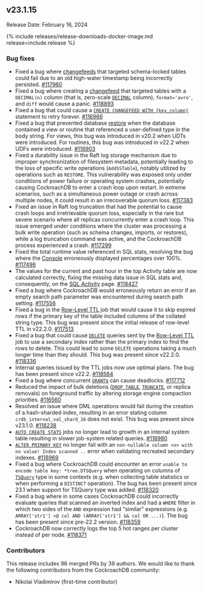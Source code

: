 ## v23.1.15

Release Date: February 16, 2024

{% include releases/release-downloads-docker-image.md release=include.release %}

<h3 id="v23-1-15-bug-fixes">Bug fixes</h3>

- Fixed a bug where [changefeeds](https://www.cockroachlabs.com/docs/v23.1/change-data-capture-overview) that targeted schema-locked tables could fail due to an old high-water timestamp being incorrectly persisted. [#117960][#117960]
- Fixed a bug where creating a [changefeed](https://www.cockroachlabs.com/docs/v23.1/change-data-capture-overview) that targeted tables with a `DECIMAL(n)` column (that is, zero-scale [`DECIMAL`](https://www.cockroachlabs.com/docs/v23.1/decimal) column), `format='avro'`, and `diff` would cause a panic. [#118893][#118893]
- Fixed a bug that could cause a [`CREATE CHANGEFEED WITH {key_column}`](https://www.cockroachlabs.com/docs/v23.1/create-changefeed) statement to retry forever. [#116966][#116966]
- Fixed a bug that prevented database [restore](https://www.cockroachlabs.com/docs/v23.1/restore) when the database contained a view or routine that referenced a user-defined type in the body string. For views, this bug was introduced in v20.2 when UDTs were introduced. For routines, this bug was introduced in v22.2 when UDFs were introduced. [#116903][#116903]
- Fixed a durability issue in the Raft log storage mechanism due to improper synchronization of filesystem metadata, potentially leading to the loss of specific write operations (`AddSSTable`), notably utilized by operations such as `RESTORE`. This vulnerability was exposed only under conditions of power failure or operating system crashes, potentially causing CockroachDB to enter a crash loop upon restart. In extreme scenarios, such as a simultaneous power outage or crash across multiple nodes, it could result in an irrecoverable quorum loss. [#117383][#117383]
- Fixed an issue in Raft log truncation that had the potential to cause crash loops and irretrievable quorum loss, especially in the rare but severe scenario where all replicas concurrently enter a crash loop. This issue emerged under conditions where the cluster was processing a bulk write operation (such as schema changes, imports, or restores), while a log truncation command was active, and the CockroachDB process experienced a crash. [#117299][#117299]
- Fixed the total runtime value referenced in SQL stats, resolving the bug where the [Console](https://www.cockroachlabs.com/docs/v23.1/ui-overview) erroneously displayed percentages over 100%. [#117496][#117496]
- The values for the current and past hour in the top Activity table are now calculated correctly, fixing the missing data issue in SQL stats and, consequently, on the [SQL Activity](https://www.cockroachlabs.com/docs/v23.1/ui-overview#sql-activity) page. [#118427][#118427]
- Fixed a bug where CockroachDB would erroneously return an error if an empty search path parameter was encountered during search path setting. [#117556][#117556]
- Fixed a bug in the [Row-Level TTL](https://www.cockroachlabs.com/docs/v23.1/row-level-ttl) job that would cause it to skip expired rows if the primary key of the table included columns of the collated string type. This bug was present since the initial release of row-level TTL in v22.2.0. [#117513][#117513]
- Fixed a bug that could cause [`DELETE`](https://www.cockroachlabs.com/docs/v23.1/delete) queries sent by the [Row-Level TTL](https://www.cockroachlabs.com/docs/v23.1/row-level-ttl) job to use a secondary index rather than the primary index to find the rows to delete. This could lead to some `DELETE` operations taking a much longer time than they should. This bug was present since v22.2.0. [#118336][#118336]
- Internal queries issued by the TTL jobs now use optimal plans. The bug has been present since v22.2. [#118564][#118564]
- Fixed a bug where concurrent [`GRANT`s](https://www.cockroachlabs.com/docs/v23.1/grant) can cause deadlocks. [#117712][#117712]
- Reduced the impact of bulk deletions ([`DROP TABLE`](https://www.cockroachlabs.com/docs/v23.1/drop-table), [`TRUNCATE`](https://www.cockroachlabs.com/docs/v23.1/truncate), or replica removals) on foreground traffic by altering storage engine compaction priorities. [#116560][#116560]
- Resolved an issue where DML operations would fail during the creation of a hash-sharded index, resulting in an error stating column `crdb_internal_val_shard_16` does not exist. This bug was present since v23.1.0. [#118238][#118238]
- [`AUTO CREATE STATS`](https://www.cockroachlabs.com/docs/v23.1/show-jobs#show-automatic-jobs) jobs no longer lead to growth in an internal system table resulting in slower job-system related queries. [#118980][#118980]
- [`ALTER PRIMARY KEY`](https://www.cockroachlabs.com/docs/v23.1/alter-table#alter-primary-key) no longer fail with an `non-nullable column <x> with no value! Index scanned ..` error when validating recreated secondary indexes. [#118969][#118969]
- Fixed a bug where CockroachDB could encounter an error `unable to encode table key: *tree.DTSQuery` when operating on columns of [`TSQuery`](https://www.cockroachlabs.com/docs/v23.1/tsquery) type in some contexts (e.g. when collecting table statistics or when performing a `DISTINCT` operation). The bug has been present since 23.1 when support for TSQuery type was added. [#118320][#118320]
- Fixed a bug where in some cases CockroachDB could incorrectly evaluate queries that scanned an inverted index and had a `WHERE` filter in which two sides of the `AND` expression had "similar" expressions (e.g. `ARRAY['str1'] <@ col AND (ARRAY['str1'] && col OR ...)`). The bug has been present since pre-22.2 version. [#118359][#118359]
- CockroachDB now correctly logs the top 5 hot ranges per cluster instead of per node. [#118371][#118371]

<div class="release-note-contributors" markdown="1">

<h3 id="v23-1-15-contributors">Contributors</h3>

This release includes 96 merged PRs by 39 authors.
We would like to thank the following contributors from the CockroachDB community:

- Nikolai Vladimirov (first-time contributor)

</div>

[#116560]: https://github.com/cockroachdb/cockroach/pull/116560
[#116903]: https://github.com/cockroachdb/cockroach/pull/116903
[#116966]: https://github.com/cockroachdb/cockroach/pull/116966
[#117299]: https://github.com/cockroachdb/cockroach/pull/117299
[#117383]: https://github.com/cockroachdb/cockroach/pull/117383
[#117496]: https://github.com/cockroachdb/cockroach/pull/117496
[#117513]: https://github.com/cockroachdb/cockroach/pull/117513
[#117556]: https://github.com/cockroachdb/cockroach/pull/117556
[#117712]: https://github.com/cockroachdb/cockroach/pull/117712
[#117742]: https://github.com/cockroachdb/cockroach/pull/117742
[#117960]: https://github.com/cockroachdb/cockroach/pull/117960
[#118141]: https://github.com/cockroachdb/cockroach/pull/118141
[#118238]: https://github.com/cockroachdb/cockroach/pull/118238
[#118320]: https://github.com/cockroachdb/cockroach/pull/118320
[#118336]: https://github.com/cockroachdb/cockroach/pull/118336
[#118359]: https://github.com/cockroachdb/cockroach/pull/118359
[#118371]: https://github.com/cockroachdb/cockroach/pull/118371
[#118427]: https://github.com/cockroachdb/cockroach/pull/118427
[#118564]: https://github.com/cockroachdb/cockroach/pull/118564
[#118590]: https://github.com/cockroachdb/cockroach/pull/118590
[#118893]: https://github.com/cockroachdb/cockroach/pull/118893
[#118919]: https://github.com/cockroachdb/cockroach/pull/118919
[#118969]: https://github.com/cockroachdb/cockroach/pull/118969
[#118980]: https://github.com/cockroachdb/cockroach/pull/118980
[566a30300]: https://github.com/cockroachdb/cockroach/commit/566a30300
[7667710a0]: https://github.com/cockroachdb/cockroach/commit/7667710a0
[ce971160e]: https://github.com/cockroachdb/cockroach/commit/ce971160e
